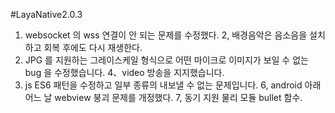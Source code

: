 #LayaNative2.0.3

1. websocket 의 wss 연결이 안 되는 문제를 수정했다.
2, 배경음악은 음소음을 설치하고 회복 후에도 다시 재생한다.
3. JPG 를 지원하는 그레이스케일 형식으로 어떤 마이크로 이미지가 보일 수 없는 bug 을 수정했습니다.
4、video 방송을 지지했습니다.
5. js ES6 패턴을 수정하고 일부 종류의 내보낼 수 없는 문제입니다.
6, android 아래 어느 날 webview 붕괴 문제를 개정했다.
7, 동기 지원 물리 모듈 bullet 함수.